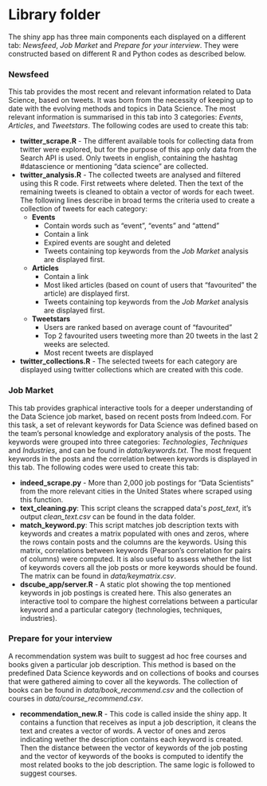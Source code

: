# Library folder

The shiny app has three main components each displayed on a different tab: *Newsfeed*, *Job Market* and *Prepare for your interview*. They were constructed based on different R and Python codes as described below.

### Newsfeed 
This tab provides the most recent and relevant information related to Data Science, based on tweets. It was born from the necessity of keeping up to date with the evolving methods and topics in Data Science. The most relevant information is summarised in this tab into 3 categories: *Events*, *Articles*, and *Tweetstars*. The following codes are used to create this tab: 

- **twitter_scrape.R** - The different available tools for collecting data from twitter were explored, but for the purpose of this app only data from the Search API is used. Only tweets in english, containing the hashtag #datascience or mentioning “data science” are collected. 
- **twitter_analysis.R** - The collected tweets are analysed and filtered using this R code. First retweets where deleted. Then the text of the remaining tweets is cleaned to obtain a vector of words for each tweet. The following lines describe in broad terms the criteria used to create a collection of tweets for each category:
    - **Events**
        - Contain words such as “event”, “events” and “attend”
        - Contain a link
        - Expired events are sought and deleted
        - Tweets containing top keywords from the *Job Market* analysis are displayed first.
    - **Articles**
        - Contain a link
        - Most liked articles (based on count of users that “favourited” the article) are displayed first.
        - Tweets containing top keywords from the *Job Market* analysis are displayed first.
    -  **Tweetstars**
        - Users are ranked based on average count of “favourited” 
        - Top 2 favourited users tweeting more than 20 tweets in the last 2 weeks are selected. 
        - Most recent tweets are displayed
- **twitter_collections.R** - The selected tweets for each category are displayed using twitter collections which are created with this code. 

### Job Market 
This tab provides graphical interactive tools for a deeper understanding of the Data Science job market, based on recent posts from Indeed.com. For this task, a set of relevant keywords for Data Science was defined based on the team’s personal knowledge and exploratory analysis of the posts. The keywords were grouped into three categories: *Technologies*, *Techniques* and *Industries*, and can be found in *data/keywords.txt*. The most frequent keywords in the posts and the correlation between keywords is displayed in this tab. The following codes were used to create this tab: 
 
- **indeed_scrape.py** - More than 2,000 job postings for “Data Scientists” from the more relevant cities in the United States where scraped using this function.
- **text_cleaning.py**: This script cleans the scrapped data's *post_text*, it’s output *clean_text.csv* can be found in the data folder.
- **match_keyword.py**: This script matches job description texts with keywords and creates a matrix populated with ones and zeros, where the rows contain posts and the columns are the keywords. Using this matrix, correlations between keywords (Pearson’s correlation for pairs of columns) were computed. It is also useful to assess whether the list of keywords covers all the job posts or more keywords should be found. The matrix can be found in *data/keymatrix.csv*. 
- **dscube_app/server.R** - A static plot showing the top mentioned keywords in job postings is created here. This also generates an interactive tool to compare the highest correlations between a particular keyword and a particular category (technologies, techniques, industries).

### Prepare for your interview 
A recommendation system was built to suggest ad hoc free courses and books given a particular job description. This method is based on the predefined Data Science keywords and on collections of books and courses that were gathered aiming to cover all the keywords. The collection of books can be found in *data/book_recommend.csv* and the collection of courses in *data/course_recommend.csv*. 

- **recommendation_new.R** -  This code is called inside the shiny app. It contains a function that receives as input a job description, it cleans the text and creates a vector of words. A vector of ones and zeros indicating wether the description contains each keyword is created. Then the distance between the vector of keywords of the job posting and the vector of keywords of the books is computed to identify the most related books to the job description. The same logic is followed to suggest courses.
